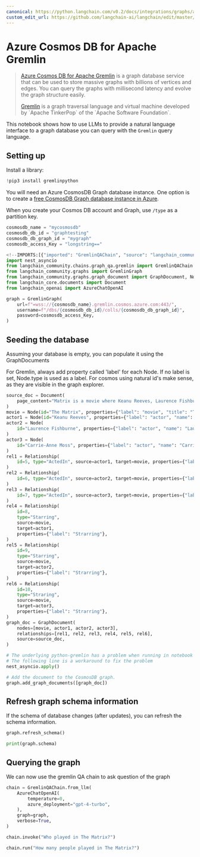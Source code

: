 ```yaml
---
canonical: https://python.langchain.com/v0.2/docs/integrations/graphs/azure_cosmosdb_gremlin/
custom_edit_url: https://github.com/langchain-ai/langchain/edit/master/docs/docs/integrations/graphs/azure_cosmosdb_gremlin.ipynb
---
```


# Azure Cosmos DB for Apache Gremlin

> [Azure Cosmos DB for Apache Gremlin](https://learn.microsoft.com/en-us/azure/cosmos-db/gremlin/introduction) is a graph database service that can be used to store massive graphs with billions of vertices and edges. You can query the graphs with millisecond latency and evolve the graph structure easily.
> 
> [Gremlin](https://en.wikipedia.org/wiki/Gremlin_(query_language)) is a graph traversal language and virtual machine developed by `Apache TinkerPop` of the `Apache Software Foundation`.

This notebook shows how to use LLMs to provide a natural language interface to a graph database you can query with the `Gremlin` query language.

## Setting up

Install a library:

```python
!pip3 install gremlinpython
```

You will need an Azure CosmosDB Graph database instance. One option is to create a [free CosmosDB Graph database instance in Azure](https://learn.microsoft.com/en-us/azure/cosmos-db/free-tier). 

When you create your Cosmos DB account and Graph, use `/type` as a partition key.

```python
cosmosdb_name = "mycosmosdb"
cosmosdb_db_id = "graphtesting"
cosmosdb_db_graph_id = "mygraph"
cosmosdb_access_Key = "longstring=="
```

```python
<!--IMPORTS:[{"imported": "GremlinQAChain", "source": "langchain_community.chains.graph_qa.gremlin", "docs": "https://api.python.langchain.com/en/latest/chains/langchain_community.chains.graph_qa.gremlin.GremlinQAChain.html", "title": "Azure Cosmos DB for Apache Gremlin"}, {"imported": "GremlinGraph", "source": "langchain_community.graphs", "docs": "https://api.python.langchain.com/en/latest/graphs/langchain_community.graphs.gremlin_graph.GremlinGraph.html", "title": "Azure Cosmos DB for Apache Gremlin"}, {"imported": "GraphDocument", "source": "langchain_community.graphs.graph_document", "docs": "https://api.python.langchain.com/en/latest/graphs/langchain_community.graphs.graph_document.GraphDocument.html", "title": "Azure Cosmos DB for Apache Gremlin"}, {"imported": "Node", "source": "langchain_community.graphs.graph_document", "docs": "https://api.python.langchain.com/en/latest/graphs/langchain_community.graphs.graph_document.Node.html", "title": "Azure Cosmos DB for Apache Gremlin"}, {"imported": "Relationship", "source": "langchain_community.graphs.graph_document", "docs": "https://api.python.langchain.com/en/latest/graphs/langchain_community.graphs.graph_document.Relationship.html", "title": "Azure Cosmos DB for Apache Gremlin"}, {"imported": "Document", "source": "langchain_core.documents", "docs": "https://api.python.langchain.com/en/latest/documents/langchain_core.documents.base.Document.html", "title": "Azure Cosmos DB for Apache Gremlin"}, {"imported": "AzureChatOpenAI", "source": "langchain_openai", "docs": "https://api.python.langchain.com/en/latest/chat_models/langchain_openai.chat_models.azure.AzureChatOpenAI.html", "title": "Azure Cosmos DB for Apache Gremlin"}]-->
import nest_asyncio
from langchain_community.chains.graph_qa.gremlin import GremlinQAChain
from langchain_community.graphs import GremlinGraph
from langchain_community.graphs.graph_document import GraphDocument, Node, Relationship
from langchain_core.documents import Document
from langchain_openai import AzureChatOpenAI
```

```python
graph = GremlinGraph(
    url=f"=wss://{cosmosdb_name}.gremlin.cosmos.azure.com:443/",
    username=f"/dbs/{cosmosdb_db_id}/colls/{cosmosdb_db_graph_id}",
    password=cosmosdb_access_Key,
)
```

## Seeding the database

Assuming your database is empty, you can populate it using the GraphDocuments

For Gremlin, always add property called 'label' for each Node.
If no label is set, Node.type is used as a label.
For cosmos using natural id's make sense, as they are visible in the graph explorer.

```python
source_doc = Document(
    page_content="Matrix is a movie where Keanu Reeves, Laurence Fishburne and Carrie-Anne Moss acted."
)
movie = Node(id="The Matrix", properties={"label": "movie", "title": "The Matrix"})
actor1 = Node(id="Keanu Reeves", properties={"label": "actor", "name": "Keanu Reeves"})
actor2 = Node(
    id="Laurence Fishburne", properties={"label": "actor", "name": "Laurence Fishburne"}
)
actor3 = Node(
    id="Carrie-Anne Moss", properties={"label": "actor", "name": "Carrie-Anne Moss"}
)
rel1 = Relationship(
    id=5, type="ActedIn", source=actor1, target=movie, properties={"label": "ActedIn"}
)
rel2 = Relationship(
    id=6, type="ActedIn", source=actor2, target=movie, properties={"label": "ActedIn"}
)
rel3 = Relationship(
    id=7, type="ActedIn", source=actor3, target=movie, properties={"label": "ActedIn"}
)
rel4 = Relationship(
    id=8,
    type="Starring",
    source=movie,
    target=actor1,
    properties={"label": "Strarring"},
)
rel5 = Relationship(
    id=9,
    type="Starring",
    source=movie,
    target=actor2,
    properties={"label": "Strarring"},
)
rel6 = Relationship(
    id=10,
    type="Straring",
    source=movie,
    target=actor3,
    properties={"label": "Strarring"},
)
graph_doc = GraphDocument(
    nodes=[movie, actor1, actor2, actor3],
    relationships=[rel1, rel2, rel3, rel4, rel5, rel6],
    source=source_doc,
)
```

```python
# The underlying python-gremlin has a problem when running in notebook
# The following line is a workaround to fix the problem
nest_asyncio.apply()

# Add the document to the CosmosDB graph.
graph.add_graph_documents([graph_doc])
```

## Refresh graph schema information
If the schema of database changes (after updates), you can refresh the schema information.

```python
graph.refresh_schema()
```

```python
print(graph.schema)
```

## Querying the graph

We can now use the gremlin QA chain to ask question of the graph

```python
chain = GremlinQAChain.from_llm(
    AzureChatOpenAI(
        temperature=0,
        azure_deployment="gpt-4-turbo",
    ),
    graph=graph,
    verbose=True,
)
```

```python
chain.invoke("Who played in The Matrix?")
```

```python
chain.run("How many people played in The Matrix?")
```